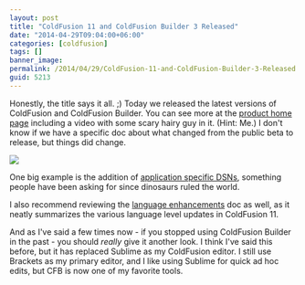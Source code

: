 ```yaml
---
layout: post
title: "ColdFusion 11 and ColdFusion Builder 3 Released"
date: "2014-04-29T09:04:00+06:00"
categories: [coldfusion]
tags: []
banner_image: 
permalink: /2014/04/29/ColdFusion-11-and-ColdFusion-Builder-3-Released
guid: 5213
---
```


<p>
Honestly, the title says it all. ;) Today we released the latest versions of ColdFusion and ColdFusion Builder. You can see more at the <a href="http://www.adobe.com/products/coldfusion-family.html">product home page</a> including a video with some scary hairy guy in it. (Hint: Me.) I don't know if we have a specific doc about what changed from the public beta to release, but things did change. 
</p>
<!--more-->
<p>
<img src="https://static.raymondcamden.com/images/cf112.png" />
</p>

<p>
One big example is the addition of <a href="https://wikidocs.adobe.com/wiki/display/coldfusionen/Application+variables">application specific DSNs</a>, something people have been asking for since dinosaurs ruled the world.
</p>

<p>
I also recommend reviewing the <a href="https://wikidocs.adobe.com/wiki/display/coldfusionen/ColdFusion+Language+Enhancements">language enhancements</a> doc as well, as it neatly summarizes the various language level updates in ColdFusion 11. 
</p>

<p>
And as I've said a few times now - if you stopped using ColdFusion Builder in the past - you should <i>really</i> give it another look. I think I've said this before, but it has replaced Sublime as my ColdFusion editor. I still use Brackets as my primary editor, and I like using Sublime for quick ad hoc edits, but CFB is now one of my favorite tools.
</p>